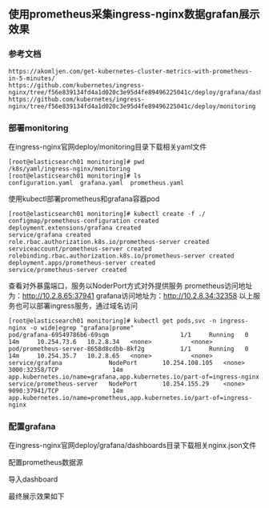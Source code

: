 ## 使用prometheus采集ingress-nginx数据grafan展示效果
### 参考文档
```
https://akomljen.com/get-kubernetes-cluster-metrics-with-prometheus-in-5-minutes/
https://github.com/kubernetes/ingress-nginx/tree/f56e839134fd4a1d020c3e95d4fe89496225041c/deploy/grafana/dashboards
https://github.com/kubernetes/ingress-nginx/tree/f56e839134fd4a1d020c3e95d4fe89496225041c/deploy/monitoring
```

### 部署monitoring
在ingress-nginx官网deploy/monitoring目录下载相关yaml文件

```
[root@elasticsearch01 monitoring]# pwd
/k8s/yaml/ingress-nginx/monitoring
[root@elasticsearch01 monitoring]# ls
configuration.yaml  grafana.yaml  prometheus.yaml
```

使用kubectl部署prometheus和grafana容器pod
```
[root@elasticsearch01 monitoring]# kubectl create -f ./
configmap/prometheus-configuration created
deployment.extensions/grafana created
service/grafana created
role.rbac.authorization.k8s.io/prometheus-server created
serviceaccount/prometheus-server created
rolebinding.rbac.authorization.k8s.io/prometheus-server created
deployment.apps/prometheus-server created
service/prometheus-server created
```

查看对外暴露端口，服务以NoderPort方式对外提供服务
prometheus访问地址为：http://10.2.8.65:37941
grafana访问地址为：http://10.2.8.34:32358
以上服务也可以部署ingress服务，通过域名访问
```
[root@elasticsearch01 monitoring]# kubectl get pods,svc -n ingress-nginx -o wide|egrep "grafana|prome"
pod/grafana-69549786b6-69sqm                    1/1     Running   0          14m     10.254.73.6   10.2.8.34   <none>           <none>
pod/prometheus-server-8658d8cdbb-8kf2g          1/1     Running   0          14m     10.254.35.7   10.2.8.65   <none>           <none>
service/grafana             NodePort       10.254.108.105   <none>        3000:32358/TCP               14m     app.kubernetes.io/name=grafana,app.kubernetes.io/part-of=ingress-nginx
service/prometheus-server   NodePort       10.254.155.29    <none>        9090:37941/TCP               14m     app.kubernetes.io/name=prometheus,app.kubernetes.io/part-of=ingress-nginx
```


### 配置grafana
在ingress-nginx官网deploy/grafana/dashboards目录下载相关nginx.json文件

配置prometheus数据源

导入dashboard

最终展示效果如下



